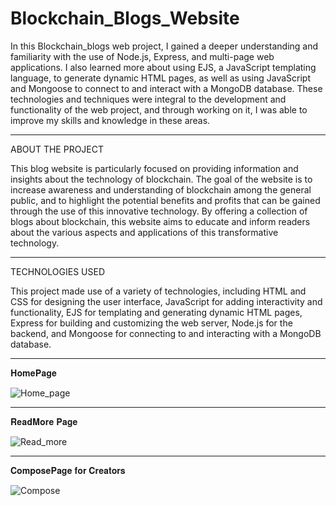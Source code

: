 # Blockchain_Blogs_Website

In this Blockchain_blogs web project, I gained a deeper understanding and familiarity with the use of Node.js, Express, and multi-page web applications. I also learned more about using EJS, a JavaScript templating language, to generate dynamic HTML pages, as well as using JavaScript and Mongoose to connect to and interact with a MongoDB database. These technologies and techniques were integral to the development and functionality of the web project, and through working on it, I was able to improve my skills and knowledge in these areas.



___________________________________________________________________________________________________
ABOUT THE PROJECT 

This blog website is particularly focused on providing information and insights about the technology of blockchain. The goal of the website is to increase awareness and understanding of blockchain among the general public, and to highlight the potential benefits and profits that can be gained through the use of this innovative technology. By offering a collection of blogs about blockchain, this website aims to educate and inform readers about the various aspects and applications of this transformative technology.


______________________________________________________________________________________________________
TECHNOLOGIES USED

This project made use of a variety of technologies, including HTML and CSS for designing the user interface, JavaScript for adding interactivity and functionality, EJS for templating and generating dynamic HTML pages, Express for building and customizing the web server, Node.js for the backend, and Mongoose for connecting to and interacting with a MongoDB database.


______________________________________________________________________________________________________

𝐇𝐨𝐦𝐞𝐏𝐚𝐠𝐞

![Home_page](https://user-images.githubusercontent.com/121112225/210981057-de761eda-c051-47ff-be15-4962336bf7b6.png)

______________________________________________________________________________________________________

𝐑𝐞𝐚𝐝𝐌𝐨𝐫𝐞 𝐏𝐚𝐠𝐞

![Read_more](https://user-images.githubusercontent.com/121112225/210982965-e6080e05-fc8a-45e1-9cc6-f58045e6d8c7.png)

______________________________________________________________________________________________________

𝐂𝐨𝐦𝐩𝐨𝐬𝐞𝐏𝐚𝐠𝐞 𝐟𝐨𝐫 𝐂𝐫𝐞𝐚𝐭𝐨𝐫𝐬

![Compose](https://user-images.githubusercontent.com/121112225/210983673-c19cc729-5d99-4618-bca1-08ef92152264.png)







